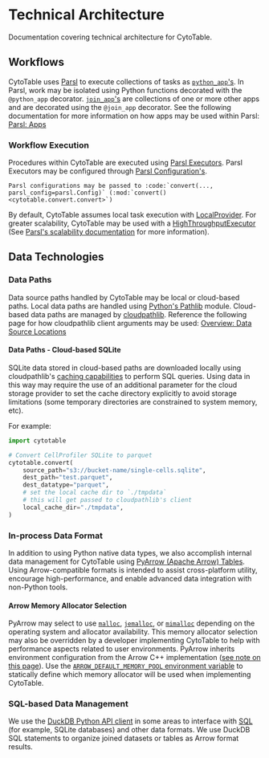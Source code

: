 # Technical Architecture

Documentation covering technical architecture for CytoTable.

## Workflows

CytoTable uses [Parsl](https://parsl.readthedocs.io/) to execute collections of tasks as [`python_app`'s](https://parsl.readthedocs.io/en/stable/quickstart.html#application-types).
In Parsl, work may be isolated using Python functions decorated with the `@python_app` decorator.
[`join_app`'s](https://parsl.readthedocs.io/en/stable/1-parsl-introduction.html#Dynamic-workflows-with-apps-that-generate-other-apps) are collections of one or more other apps and are decorated using the `@join_app` decorator.
See the following documentation for more information on how apps may be used within Parsl: [Parsl: Apps](https://parsl.readthedocs.io/en/stable/userguide/apps.html)

### Workflow Execution

Procedures within CytoTable are executed using [Parsl Executors](https://parsl.readthedocs.io/en/stable/userguide/execution.html).
Parsl Executors may be configured through [Parsl Configuration's](https://parsl.readthedocs.io/en/stable/userguide/execution.html#configuration).

```{eval-rst}
Parsl configurations may be passed to :code:`convert(..., parsl_config=parsl.Config)` (:mod:`convert() <cytotable.convert.convert>`)
```

By default, CytoTable assumes local task execution with [LocalProvider](https://parsl.readthedocs.io/en/stable/stubs/parsl.providers.LocalProvider.html#parsl.providers.LocalProvider).
For greater scalability, CytoTable may be used with a [HighThroughputExecutor](https://parsl.readthedocs.io/en/stable/stubs/parsl.executors.HighThroughputExecutor.html#parsl.executors.HighThroughputExecutor) (See [Parsl's scalability documentation](https://parsl.readthedocs.io/en/stable/userguide/performance.html) for more information).

## Data Technologies

### Data Paths

Data source paths handled by CytoTable may be local or cloud-based paths.
Local data paths are handled using [Python's Pathlib](https://docs.python.org/3/library/pathlib.html) module.
Cloud-based data paths are managed by [cloudpathlib](https://cloudpathlib.drivendata.org/~latest/).
Reference the following page for how cloudpathlib client arguments may be used: [Overview: Data Source Locations](overview.md#data-source-locations)

#### Data Paths - Cloud-based SQLite

SQLite data stored in cloud-based paths are downloaded locally using cloudpathlib's [caching capabilities](https://cloudpathlib.drivendata.org/stable/caching/) to perform SQL queries.
Using data in this way may require the use of an additional parameter for the cloud storage provider to set the cache directory explicitly to avoid storage limitations (some temporary directories are constrained to system memory, etc).

For example:

```python
import cytotable

# Convert CellProfiler SQLite to parquet
cytotable.convert(
    source_path="s3://bucket-name/single-cells.sqlite",
    dest_path="test.parquet",
    dest_datatype="parquet",
    # set the local cache dir to `./tmpdata`
    # this will get passed to cloudpathlib's client
    local_cache_dir="./tmpdata",
)
```

### In-process Data Format

In addition to using Python native data types, we also accomplish internal data management for CytoTable using [PyArrow (Apache Arrow) Tables](https://arrow.apache.org/docs/python/generated/pyarrow.Table.html).
Using Arrow-compatible formats is intended to assist cross-platform utility, encourage high-performance, and enable advanced data integration with non-Python tools.

#### Arrow Memory Allocator Selection

PyArrow may select to use [`malloc`](https://en.wikipedia.org/wiki/C_dynamic_memory_allocation), [`jemalloc`](https://github.com/jemalloc/jemalloc), or [`mimalloc`](https://github.com/microsoft/mimalloc) depending on the operating system and allocator availability.
This memory allocator selection may also be overridden by a developer implementing CytoTable to help with performance aspects related to user environments.
PyArrow inherits environment configuration from the Arrow C++ implementation ([see note on this page](https://arrow.apache.org/docs/python/env_vars.html)).
Use the [`ARROW_DEFAULT_MEMORY_POOL` environment variable](https://arrow.apache.org/docs/cpp/env_vars.html#envvar-ARROW_DEFAULT_MEMORY_POOL) to statically define which memory allocator will be used when implementing CytoTable.

### SQL-based Data Management

We use the [DuckDB Python API client](https://duckdb.org/docs/api/python/overview) in some areas to interface with [SQL](https://en.wikipedia.org/wiki/SQL) (for example, SQLite databases) and other data formats.
We use DuckDB SQL statements to organize joined datasets or tables as Arrow format results.
